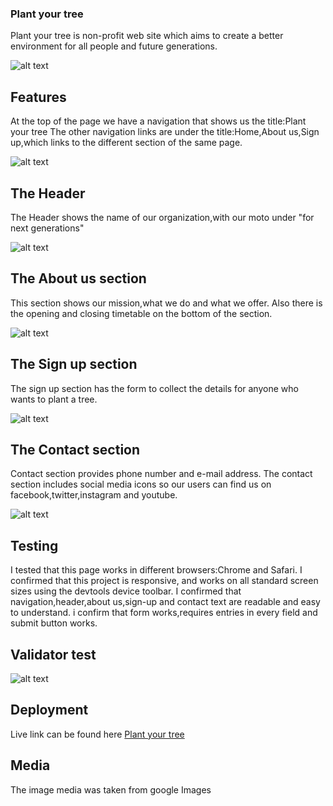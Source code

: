 ### Plant your tree
Plant your tree is non-profit web site which aims to create a better environment for all people and future generations.


![alt text](<Screenshot 2024-09-10 at 00.36.03.png>)

## Features
At the top of the page we have a navigation that shows us the title:Plant your tree
The other navigation links are under the title:Home,About us,Sign up,which links to the different section of the same page.

![alt text](<Screenshot 2024-09-10 at 00.50.07.png>)

## The Header
The Header shows the name of our organization,with our moto under "for next generations"

![alt text](<Screenshot 2024-09-10 at 00.50.40.png>)

## The About us section
This section shows our mission,what we do and what we offer.
Also there is the opening and closing timetable on the bottom of the section.

 ![alt text](<Screenshot 2024-09-10 at 00.53.28.png>)

 ## The Sign up section
 The sign up section has the form to collect the details for anyone who wants to plant a tree.
 
 ![alt text](<Screenshot 2024-09-10 at 00.54.15.png>)

 ## The Contact section
 Contact section provides phone number and e-mail address.
 The contact section includes social media icons so our users can find us on facebook,twitter,instagram and youtube.
 
 ![alt text](<Screenshot 2024-09-10 at 00.55.00.png>)


 ## Testing
 I tested that this page works in different browsers:Chrome and Safari.
 I confirmed that this project is responsive, and works on all standard screen sizes using the devtools device toolbar.
 I confirmed that navigation,header,about us,sign-up and contact text are readable and easy to understand.
 i confirm that form works,requires entries in every field and submit button works.


 ## Validator test


![alt text](<Screenshot 2024-09-10 at 01.29.57.png>)


## Deployment
Live link can be found here [Plant your tree](https://dejan976.github.io/Plant-your-tree/)


## Media
The image media was taken from google Images
